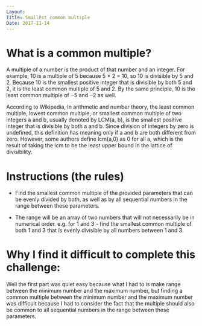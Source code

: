 ```yaml
---
Layout:
Title: Smallest common multiple 
Date: 2017-11-14
---
```


# What is a common multiple?

A multiple of a number is the product of that number and an integer. 
For example, 10 is a multiple of 5 because 5 × 2 = 10, so 10 is divisible by 5 and 2. 
Because 10 is the smallest positive integer that is divisible by both 5 and 2, it is the least common multiple of 5 and 2. 
By the same principle, 10 is the least common multiple of −5 and −2 as well.

According to Wikipedia, In arithmetic and number theory, the least common multiple, lowest common multiple, or smallest common multiple of two integers a and b, usually denoted by LCM(a, b), is the smallest positive integer that is divisible by both a and b. 
Since division of integers by zero is undefined, this definition has meaning only if a and b are both different from zero. 
However, some authors define lcm(a,0) as 0 for all a, which is the result of taking the lcm to be the least upper bound in the lattice of divisibility.

# Instructions (the rules)

-   Find the smallest common multiple of the provided parameters that can be evenly divided by both, as well as by all sequential numbers in the range between these parameters.

-   The range will be an array of two numbers that will not necessarily be in numerical order. 
    e.g. for 1 and 3 - find the smallest common multiple of both 1 and 3 that is evenly divisible by all numbers between 1 and 3.

# Why I find it difficult to complete this challenge:

Well the first part was quiet easy because what I had to is make range between the minimum number and the maximum number, 
but finding a common multiple between the minimum number and the maximum number was difficult because I had to consider the fact that the multiple should also be common to all sequential numbers in the range between these parameters.